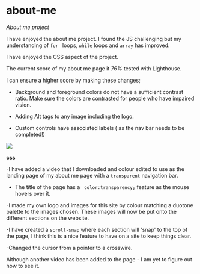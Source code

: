 # about-me

_About me project_

I have enjoyed the about me project. I found the JS challenging but my understanding of `for ` loops, `while` loops and `array` has improved.

I have enjoyed the CSS aspect of the project.

The current score of my about me page it _76%_ tested with Lighthouse.

I can ensure a higher score by making these changes;

- Background and foreground colors do not have a sufficient contrast ratio. Make sure the colors are contrasted for people who have impaired vision.

- Adding Alt tags to any image including the logo.

- Custom controls have associated labels ( as the nav bar needs to be completed!)

<img src="about me/lighthouse 1.png" class="image"/>

**css**

-I have added a video that I downloaded and colour edited to use as the landing page of my about me page with a `transparent` navigation bar.

- The title of the page has a ` color:transparency;` feature as the mouse hovers over it.

-I made my own logo and images for this site by colour matching a duotone palette to the images chosen.
These images will now be put onto the different sections on the website.

-I have created a `scroll-snap` where each section will 'snap' to the top of the page, I think this is a nice feature to have on a site to keep things clear.

-Changed the cursor from a pointer to a crosswire.

Although another video has been added to the page - I am yet to figure out how to see it.
